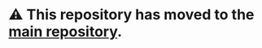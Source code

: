 # ⚠️ This repository has moved to the [main repository](https://github.com/netwerk-digitaal-erfgoed/network-of-terms/tree/master/packages/network-of-terms-catalog). 
